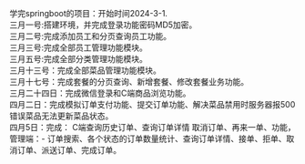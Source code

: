学完springboot的项目：开始时间2024-3-1.  
三月一号:搭建环境，并完成登录功能密码MD5加密。  
三月二号:完成添加员工和分页查询员工功能。  
三月三号:完成全部员工管理功能模块。  
三月五号:完成全部分类管理功能模块。  
三月十三号：完成全部菜品管理功能模块。  
三月十七号：完成套餐的分页查询、新增套餐、修改套餐业务功能。  
三月二十四日：完成微信登录和C端商品浏览功能。  
四月二日：完成模拟订单支付功能、提交订单功能、解决菜品禁用时服务器报500错误菜品无法更新菜品状态。  
四月5日：完成：
            C端查询历史订单、查询订单详情 取消订单、再来一单、功能，
            管理端：- 订单搜索、各个状态的订单数量统计、查询订单详情、接单、拒单、取消订单、派送订单、完成订单。

